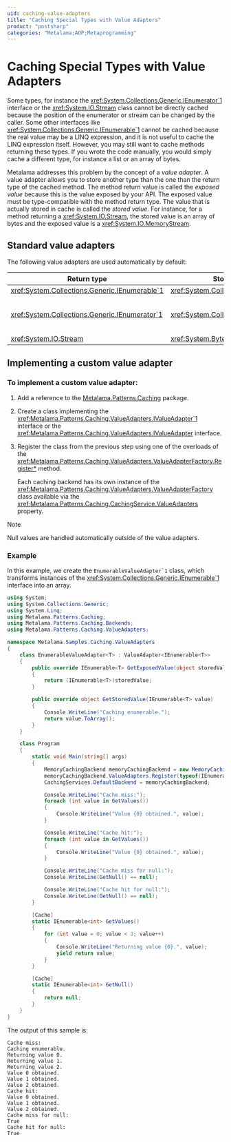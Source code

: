 ```yaml
---
uid: caching-value-adapters
title: "Caching Special Types with Value Adapters"
product: "postsharp"
categories: "Metalama;AOP;Metaprogramming"
---
```

# Caching Special Types with Value Adapters

Some types, for instance the <xref:System.Collections.Generic.IEnumerator`1> interface or the <xref:System.IO.Stream> class cannot be directly cached because the position of the enumerator or stream can be changed by the caller. Some other interfaces like <xref:System.Collections.Generic.IEnumerable`1> cannot be cached because the real value may be a LINQ expression, and it is not useful to cache the LINQ expression itself. However, you may still want to cache methods returning these types. If you wrote the code manually, you would simply cache a different type, for instance a list or an array of bytes. 

Metalama addresses this problem by the concept of a *value adapter*. A value adapter allows you to store another type than the one than the return type of the cached method. The method return value is called the *exposed value* because this is the value exposed by your API. The exposed value must be type-compatible with the method return type. The value that is actually stored in cache is called the *stored value*. For instance, for a method returning a <xref:System.IO.Stream>, the stored value is an array of bytes and the exposed value is a <xref:System.IO.MemoryStream>. 


## Standard value adapters

The following value adapters are used automatically by default:

| Return type | Stored type | Exposed type | Comments |
|-------------------------------------------------|-------------|--------------|----------|
| <xref:System.Collections.Generic.IEnumerable`1> | <xref:System.Collections.Generic.List`1> | <xref:System.Collections.Generic.List`1> |  |
| <xref:System.Collections.Generic.IEnumerator`1> | <xref:System.Collections.Generic.List`1> | <xref:System.Collections.Generic.List`1.Enumerator> | The <xref:System.Collections.IEnumerator.Reset> method is not supported by the exposed value.  |
| <xref:System.IO.Stream> | <xref:System.Byte> []  | <xref:System.IO.MemoryStream> |  |


## Implementing a custom value adapter


### To implement a custom value adapter:

1. Add a reference to the [Metalama.Patterns.Caching](https://www.nuget.org/packages/Metalama.Patterns.Caching/) package. 


2. Create a class implementing the <xref:Metalama.Patterns.Caching.ValueAdapters.IValueAdapter`1> interface or the <xref:Metalama.Patterns.Caching.ValueAdapters.IValueAdapter> interface. 


3. Register the class from the previous step using one of the overloads of the <xref:Metalama.Patterns.Caching.ValueAdapters.ValueAdapterFactory.Register*> method. 

    Each caching backend has its own instance of the <xref:Metalama.Patterns.Caching.ValueAdapters.ValueAdapterFactory> class available via the <xref:Metalama.Patterns.Caching.CachingService.ValueAdapters> property. 


> [!NOTE]
> Null values are handled automatically outside of the value adapters.


### Example

In this example, we create the ``EnumerableValueAdapter`1`` class, which transforms instances of the <xref:System.Collections.Generic.IEnumerable`1> interface into an array. 

```csharp
using System;
using System.Collections.Generic;
using System.Linq;
using Metalama.Patterns.Caching;
using Metalama.Patterns.Caching.Backends;
using Metalama.Patterns.Caching.ValueAdapters;

namespace Metalama.Samples.Caching.ValueAdapters
{
    class EnumerableValueAdapter<T> : ValueAdapter<IEnumerable<T>>
    {
        public override IEnumerable<T> GetExposedValue(object storedValue)
        {
            return (IEnumerable<T>)storedValue;
        }

        public override object GetStoredValue(IEnumerable<T> value)
        {
            Console.WriteLine("Caching enumerable.");
            return value.ToArray();
        }
    }

    class Program
    {
        static void Main(string[] args)
        {
            MemoryCachingBackend memoryCachingBackend = new MemoryCachingBackend();
            memoryCachingBackend.ValueAdapters.Register(typeof(IEnumerable<>), typeof(EnumerableValueAdapter<>));
            CachingServices.DefaultBackend = memoryCachingBackend;

            Console.WriteLine("Cache miss:");
            foreach (int value in GetValues())
            {
                Console.WriteLine("Value {0} obtained.", value);
            }

            Console.WriteLine("Cache hit:");
            foreach (int value in GetValues())
            {
                Console.WriteLine("Value {0} obtained.", value);
            }

            Console.WriteLine("Cache miss for null:");
            Console.WriteLine(GetNull() == null);

            Console.WriteLine("Cache hit for null:");
            Console.WriteLine(GetNull() == null);
        }

        [Cache]
        static IEnumerable<int> GetValues()
        {
            for (int value = 0; value < 3; value++)
            {
                Console.WriteLine("Returning value {0}.", value);
                yield return value;
            }
        }

        [Cache]
        static IEnumerable<int> GetNull()
        {
            return null;
        }
    }
}
```

The output of this sample is:

```
Cache miss:
Caching enumerable.
Returning value 0.
Returning value 1.
Returning value 2.
Value 0 obtained.
Value 1 obtained.
Value 2 obtained.
Cache hit:
Value 0 obtained.
Value 1 obtained.
Value 2 obtained.
Cache miss for null:
True
Cache hit for null:
True
```

